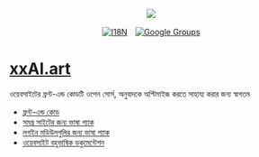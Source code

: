 <p align="center"><a href="https://wac.tax"><img src="https://cdn.jsdelivr.net/gh/wactax/img/logo.svg"/></a></p><p align="center"><a href="https://github.com/wactax/wac.tax/blob/main/doc/README.md#readme"><img alt="I18N" src="https://cdn.jsdelivr.net/gh/wactax/img/t.svg"/></a>　<a href="https://groups.google.com/u/2/g/wactax"><img alt="Google Groups" src="https://cdn.jsdelivr.net/gh/wactax/img/g-groups.svg"/></a></p>

# [xxAI.art](https://xxAI.art)

ওয়েবসাইটের ফ্রন্ট-এন্ড কোডটি ওপেন সোর্স, অনুবাদকে অপ্টিমাইজ করতে সাহায্য করার জন্য স্বাগতম

* [ফ্রন্ট-এন্ড কোড](https://github.com/xxai-art/web)
* [সমগ্র সাইটের জন্য ভাষা প্যাক](https://github.com/xxai-art/web/tree/main/i18n)
* [লগইন মডিউলগুলির জন্য ভাষা প্যাক](https://github.com/wacpkg/user/tree/main/ui.i18n)
* [ওয়েবসাইট বহুভাষিক ডকুমেন্টেশন](https://github.com/xxai-doc)
